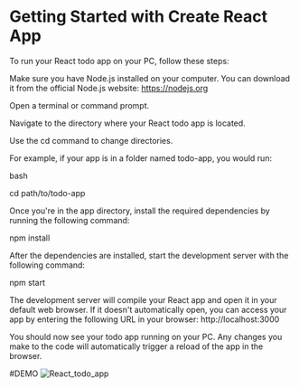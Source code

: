 # Getting Started with Create React App
To run your React todo app on your PC, follow these steps:

Make sure you have Node.js installed on your computer. You can download it from the official Node.js website: https://nodejs.org

Open a terminal or command prompt.

Navigate to the directory where your React todo app is located.

Use the cd command to change directories. 

For example, if your app is in a folder named todo-app, you would run:

bash

cd path/to/todo-app

Once you're in the app directory, install the required dependencies by running the following command:

npm install

After the dependencies are installed, start the development server with the following command:

npm start

The development server will compile your React app and open it in your default web browser. If it doesn't automatically open, you can access your app by entering the following URL in your browser: http://localhost:3000

You should now see your todo app running on your PC. Any changes you make to the code will automatically trigger a reload of the app in the browser.

#DEMO 
![React_todo_app](https://github.com/abiribahullas7766/My-First-React-Project-Todo-Apps/assets/54986400/b3f3f0fe-5a23-43b2-9319-b0ce99678b43)
